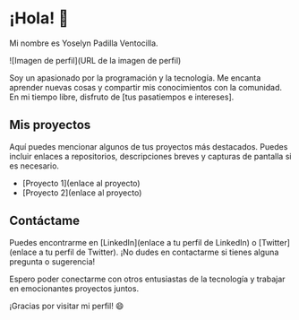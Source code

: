 # ¡Hola! 👋

Mi nombre es Yoselyn Padilla Ventocilla.

![Imagen de perfil](URL de la imagen de perfil)

Soy un apasionado por la programación y la tecnología. Me encanta aprender nuevas cosas y compartir mis conocimientos con la comunidad. En mi tiempo libre, disfruto de [tus pasatiempos e intereses].

## Mis proyectos

Aquí puedes mencionar algunos de tus proyectos más destacados. Puedes incluir enlaces a repositorios, descripciones breves y capturas de pantalla si es necesario.

- [Proyecto 1](enlace al proyecto)
- [Proyecto 2](enlace al proyecto)

## Contáctame

Puedes encontrarme en [LinkedIn](enlace a tu perfil de LinkedIn) o [Twitter](enlace a tu perfil de Twitter). ¡No dudes en contactarme si tienes alguna pregunta o sugerencia!

Espero poder conectarme con otros entusiastas de la tecnología y trabajar en emocionantes proyectos juntos.

¡Gracias por visitar mi perfil! 😄
